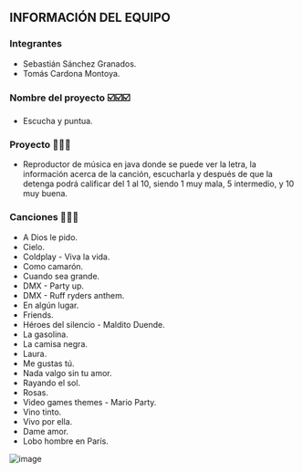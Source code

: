 

## INFORMACIÓN DEL EQUIPO
### Integrantes

- Sebastián Sánchez Granados.
- Tomás Cardona Montoya.

### Nombre del proyecto ☑️☑️☑️

- Escucha y puntua.

### Proyecto 🎵🎵🎵

- Reproductor de música en java donde se puede ver la letra, la información acerca de la canción, escucharla y después de que la detenga podrá calificar del 1 al 10, siendo 1 muy mala, 5 intermedio, y 10 muy buena.

### Canciones 📑📑📑

- A Dios le pido.
- Cielo.
- Coldplay - Viva la vida.
- Como camarón.
- Cuando sea grande.
- DMX - Party up.
- DMX - Ruff ryders anthem.
- En algún lugar.
- Friends.
- Héroes del silencio - Maldito Duende.
- La gasolina.
- La camisa negra.
- Laura.
- Me gustas tú.
- Nada valgo sin tu amor.
- Rayando el sol.
- Rosas.
- Video games themes - Mario Party.
- Vino tinto.
- Vivo por ella.
- Dame amor.
- Lobo hombre en París.


![image](https://user-images.githubusercontent.com/77684279/114279257-56607300-99f9-11eb-9f5b-25a75344b846.png)
